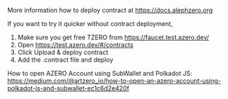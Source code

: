 More information how to deploy contract at https://docs.alephzero.org

If you want to try it quicker without contract deployment,
1. Make sure you get free TZERO from https://faucet.test.azero.dev/
2. Open https://test.azero.dev/#/contracts
3. Click Upload & deploy contract
4. Add the .contract file and deploy

How to open AZERO Account using SubWallet and Polkadot JS:
https://medium.com/@artzero_io/how-to-open-an-azero-account-using-polkadot-js-and-subwallet-ec1c6d2e420f
